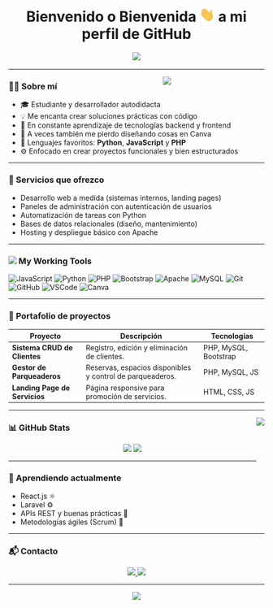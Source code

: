 <h1 align="center">Bienvenido o Bienvenida <img src="https://raw.githubusercontent.com/ABSphreak/ABSphreak/master/gifs/Hi.gif" width="30px"> a mi perfil de GitHub</h1>

<p align="center">
  <img src="https://readme-typing-svg.herokuapp.com?font=Fira+Code&size=22&pause=1000&color=38BDF8&center=true&vCenter=true&width=500&lines=%C2%A1Hola!+Soy+Emanuel+Buritica;Desarrollador+FullStack;Apasionado+por+la+tecnolog%C3%ADa+y+la+creatividad" />
</p>


---

<img align="right" width="200" src="https://media.giphy.com/media/TEnXkcsHrP4YedChhA/giphy.gif" />

### 🧑‍💻 Sobre mí

- 🎓 Estudiante y desarrollador autodidacta
- 💡 Me encanta crear soluciones prácticas con código
- 🎯 En constante aprendizaje de tecnologías backend y frontend
- 🎨 A veces también me pierdo diseñando cosas en Canva
- 🧠 Lenguajes favoritos: **Python**, **JavaScript** y **PHP**
- ⚙️ Enfocado en crear proyectos funcionales y bien estructurados

---


### 💼 Servicios que ofrezco

- Desarrollo web a medida (sistemas internos, landing pages)
- Paneles de administración con autenticación de usuarios
- Automatización de tareas con Python
- Bases de datos relacionales (diseño, mantenimiento)
- Hosting y despliegue básico con Apache

---

### <img src="https://media.giphy.com/media/iY8CRBdQXODJSCERIr/giphy.gif" width="30px"> My Working Tools

<p align="left">
  <img src="https://cdn.jsdelivr.net/gh/devicons/devicon/icons/javascript/javascript-original.svg" height="40" alt="JavaScript" />
  <img src="https://cdn.jsdelivr.net/gh/devicons/devicon/icons/python/python-original.svg" height="40" alt="Python" />
  <img src="https://cdn.jsdelivr.net/gh/devicons/devicon/icons/php/php-original.svg" height="40" alt="PHP" />
  <img src="https://cdn.jsdelivr.net/gh/devicons/devicon/icons/bootstrap/bootstrap-original.svg" height="40" alt="Bootstrap" />
  <img src="https://cdn.jsdelivr.net/gh/devicons/devicon/icons/apache/apache-original.svg" height="40" alt="Apache" />
  <img src="https://cdn.jsdelivr.net/gh/devicons/devicon/icons/mysql/mysql-original.svg" height="40" alt="MySQL" />
  <img src="https://cdn.jsdelivr.net/gh/devicons/devicon/icons/git/git-original.svg" height="40" alt="Git" />
  <img src="https://cdn.jsdelivr.net/gh/devicons/devicon/icons/github/github-original.svg" height="40" alt="GitHub" />
  <img src="https://cdn.jsdelivr.net/gh/devicons/devicon/icons/vscode/vscode-original.svg" height="40" alt="VSCode" />
  <img src="https://cdn.jsdelivr.net/gh/devicons/devicon/icons/canva/canva-original.svg" height="40" alt="Canva" />
</p>

---



### 🚀 Portafolio de proyectos

| Proyecto | Descripción | Tecnologías |
|----------|-------------|-------------|
| **Sistema CRUD de Clientes** | Registro, edición y eliminación de clientes. | PHP, MySQL, Bootstrap |
| **Gestor de Parqueaderos** | Reservas, espacios disponibles y control de parqueaderos. | PHP, MySQL, JS |
| **Landing Page de Servicios** | Página responsive para promoción de servicios. | HTML, CSS, JS |

---

<img align="right" height="150" src="https://i.pinimg.com/originals/c6/f8/81/c6f881c0a0593a3c0e67cf258094396f.gif" />



### 📊 GitHub Stats

<p align="center">
  <img height="180em" src="https://github-readme-stats.vercel.app/api?username=sralucart&show_icons=true&theme=tokyonight&include_all_commits=true&count_private=true"/>
  <img height="180em" src="https://github-readme-stats.vercel.app/api/top-langs/?username=sralucart&layout=compact&theme=tokyonight"/>
</p>

---


### 🧠 Aprendiendo actualmente

- React.js ⚛️  
- Laravel ⚙️  
- APIs REST y buenas prácticas 🔗  
- Metodologías ágiles (Scrum) 📅

---

### 📬 Contacto

<p align="center">
  <a href="mailto:Emanuelburitica2014@gmail.com">
    <img src="https://img.shields.io/badge/Gmail-Emanuelburitica2014@gmail.com-D14836?style=for-the-badge&logo=gmail&logoColor=white" />
  </a>
  <a href="https://www.instagram.com/sralukart">
    <img src="https://img.shields.io/badge/Instagram-sralukart-E4405F?style=for-the-badge&logo=instagram&logoColor=white" />
  </a>
</p>

---

<p align="center">
  <img src="https://komarev.com/ghpvc/?username=emanuelburitica&label=Visitas+al+perfil&color=blue&style=flat" />
</p>
